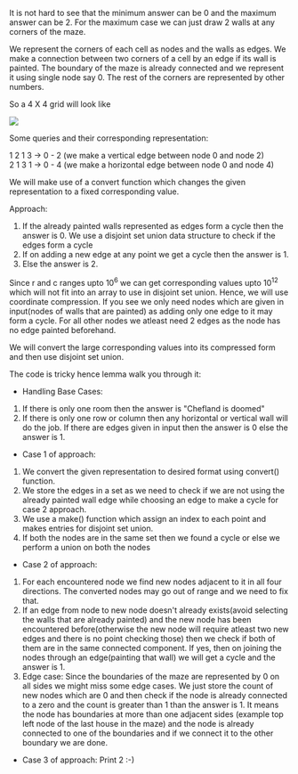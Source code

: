 It is not hard to see that the minimum answer can be 0 and the maximum answer can be 2. For the maximum case we can just draw 2 walls at any corners of the maze.

We represent the corners of each cell as nodes and the walls as edges. We make a connection between two corners of a cell by an edge if its wall is painted. The boundary of the maze is already connected and we represent it using single node say 0. The rest of the corners are represented by other numbers.

So a 4 X 4 grid will look like

![](https://i.imgur.com/sJPiY4f.png)

Some queries and their corresponding representation:

1 2 1 3 -> 0 - 2 (we make a vertical edge between node 0 and node 2)<br/>
2 1 3 1 -> 0 - 4 (we make a horizontal edge between node 0 and node 4)

We will make use of a convert function which changes the given representation to a fixed corresponding value.

Approach:

1. If the already painted walls represented as edges form a cycle then the answer is 0. We use a disjoint set union data structure to check if the edges form a cycle 
2. If on adding a new edge at any point we get a cycle then the answer is 1.
3. Else the answer is 2.

Since r and c ranges upto 10<sup>6</sup> we can get corresponding values upto 10<sup>12</sup> which will not fit into an array to use in disjoint set union. Hence, we will use coordinate compression. If you see we only need nodes which are given in input(nodes of walls that are painted) as adding only one edge to it may form a cycle. For all other nodes we atleast need 2 edges as the node has no edge painted beforehand.

We will convert the large corresponding values into its compressed form and then use disjoint set union.

The code is tricky hence lemma walk you through it:
- Handling Base Cases:
1. If there is only one room then the answer is "Chefland is doomed"
2. If there is only one row or column then any horizontal or vertical wall will do the job. If there are edges given in input then the answer is 0 else the answer is 1.
- Case 1 of approach:
1. We convert the given representation to desired format using convert() function.
2. We store the edges in a set as we need to check if we are not using the already painted wall edge while choosing an edge to make a cycle for case 2 approach.
3. We use a make() function which assign an index to each point and makes entries for disjoint set union.
4. If both the nodes are in the same set then we found a cycle or else we perform a union on both the nodes
- Case 2 of approach:
1. For each encountered node we find new nodes adjacent to it in all four directions. The converted nodes may go out of range and we need to fix that. 
2. If an edge from node to new node doesn't already exists(avoid selecting the walls that are already painted) and the new node has been encountered before(otherwise the new node will require atleast two new edges and there is no point checking those) then we check if both of them are in the same connected component. If yes, then on joining the nodes through an edge(painting that wall) we will get a cycle and the answer is 1.
3. Edge case: Since the boundaries of the maze are represented by 0 on all sides we might miss some edge cases. We just store the count of new nodes which are 0 and then check if the node is already connected to a zero and the count is greater than 1 than the answer is 1. It means the node has boundaries at more than one adjacent sides (example top left node of the last house in the maze) and the node is already connected to one of the boundaries and if we connect it to the other boundary we are done.
- Case 3 of approach:
Print 2 :-)